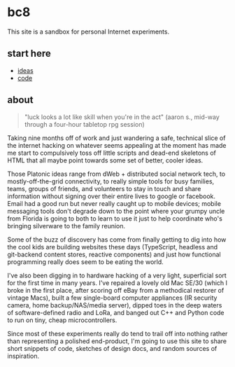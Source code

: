 # bc8

This site is a sandbox for personal Internet experiments.

## start here

* [ideas](/ideas)
* [code](/code)

## about

> "luck looks a lot like skill when you're in the act"
> (aaron s., mid-way through a four-hour tabletop rpg session)

Taking nine months off of work and just wandering a safe, technical slice of the internet hacking on whatever seems appealing at the moment has made me start to compulsively toss off little scripts and dead-end skeletons of HTML that all maybe point towards some set of better, cooler ideas.

Those Platonic ideas range from dWeb + distributed social network tech, to mostly-off-the-grid connectivity, to really simple tools for busy families, teams, groups of friends, and volunteers to stay in touch and share information without signing over their entire lives to google or facebook. Email had a good run but never really caught up to mobile devices; mobile messaging tools don't degrade down to the point where your grumpy uncle from Florida is going to both to learn to use it just to help coordinate who's bringing silverware to the family reunion.

Some of the buzz of discovery has come from finally getting to dig into how the cool kids are building websites these days (TypeScript, headless and git-backend content stores, reactive components) and just how functional programming really does seem to be eating the world.

I've also been digging in to hardware hacking of a very light, superficial sort for the first time in many years. I've repaired a lovely old Mac SE/30 (which I broke in the first place, after scoring off eBay from a methodical restorer of vintage Macs), built a few single-board computer appliances (IR security camera, home backup/NAS/media server), dipped toes in the deep waters of software-defined radio and LoRa, and banged out C++ and Python code to run on tiny, cheap microcontrollers.

Since most of these experiments really do tend to trail off into nothing rather than representing a polished end-product, I'm going to use this site to share short snippets of code, sketches of design docs, and random sources of inspiration.